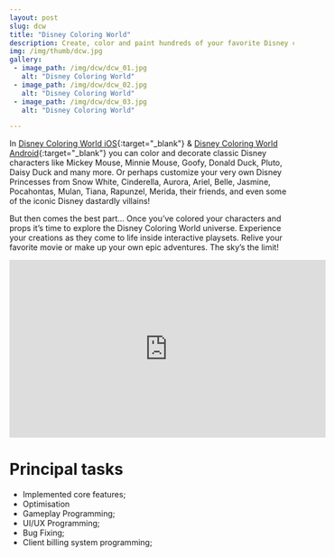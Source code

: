 ```yaml
---
layout: post
slug: dcw
title: "Disney Coloring World"
description: Create, color and paint hundreds of your favorite Disney characters, then bring them to life inside iconic 3D Disney locations!
img: /img/thumb/dcw.jpg
gallery:
 - image_path: /img/dcw/dcw_01.jpg
   alt: "Disney Coloring World"
 - image_path: /img/dcw/dcw_02.jpg
   alt: "Disney Coloring World"
 - image_path: /img/dcw/dcw_03.jpg
   alt: "Disney Coloring World"

---
```


In [Disney Coloring World iOS](https://itunes.apple.com/US/app/id1400326821?mt=8){:target="_blank"} & [Disney Coloring World Android](https://play.google.com/store/apps/details?id=com.storytoys.disney.pixar.coloring.princess.googleplay){:target="_blank"} you can color and decorate classic Disney characters like Mickey Mouse, Minnie Mouse, Goofy, Donald Duck, Pluto, Daisy Duck and many more. Or perhaps customize your very own Disney Princesses from Snow White, Cinderella, Aurora, Ariel, Belle, Jasmine, Pocahontas, Mulan, Tiana, Rapunzel, Merida, their friends, and even some of the iconic Disney dastardly villains!

But then comes the best part… Once you’ve colored your characters and props it’s time to explore the Disney Coloring World universe. Experience your creations as they come to life inside interactive playsets. Relive your favorite movie or make up your own epic adventures. The sky’s the limit!

<p style="text-align:center"><iframe width="560" height="315" src="https://www.youtube.com/embed/gauYDfia5EQ" frameborder="0" allow="autoplay; encrypted-media" allowfullscreen></iframe></p>

# Principal tasks
- Implemented core features;
- Optimisation
- Gameplay Programming;
- UI/UX Programming;
- Bug Fixing;
- Client billing system programming;
